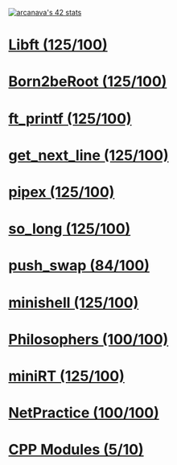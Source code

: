 [![arcanava's 42 stats](https://badge.mediaplus.ma/darkgray/arcanava?1337Badge=off&UM6P=off)](https://profile.intra.42.fr/users/arcanava)

# [Libft (125/100)](https://github.com/arzelcm/Libft)
# [Born2beRoot (125/100)](https://github.com/ChristianFidalgoAreste/Born2beroot)
# [ft_printf (125/100)](https://github.com/arzelcm/ft_printf)
# [get_next_line (125/100)](https://github.com/arzelcm/get_next_line)
# [pipex (125/100)](https://github.com/arzelcm/pipex)
# [so_long (125/100)](https://github.com/arzelcm/so_long)
# [push_swap (84/100)](https://github.com/arzelcm/push_swap)
# [minishell (125/100)](https://github.com/arzelcm/minishell)
# [Philosophers (100/100)](https://github.com/arzelcm/Philosophers)
# [miniRT (125/100)](https://github.com/cfareste/MiniRT)
# [NetPractice (100/100)](https://github.com/lpaube/NetPractice)
# [CPP Modules (5/10)](https://github.com/arzelcm/cpp-modules.git)
